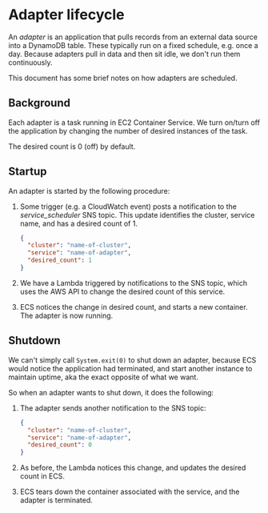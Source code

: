 # Adapter lifecycle

An *adapter* is an application that pulls records from an external data
source into a DynamoDB table.  These typically run on a fixed schedule,
e.g. once a day.  Because adapters pull in data and then sit idle, we don't
run them continuously.

This document has some brief notes on how adapters are scheduled.

## Background

Each adapter is a task running in EC2 Container Service.  We turn on/turn off
the application by changing the number of desired instances of the task.

The desired count is 0 (off) by default.

## Startup

An adapter is started by the following procedure:

1.  Some trigger (e.g. a CloudWatch event) posts a notification to the
    *service_scheduler* SNS topic.  This update identifies the cluster, service
    name, and has a desired count of 1.

    ```json
    {
      "cluster": "name-of-cluster",
      "service": "name-of-adapter",
      "desired_count": 1
    }
    ```

2.  We have a Lambda triggered by notifications to the SNS topic, which uses
    the AWS API to change the desired count of this service.

3.  ECS notices the change in desired count, and starts a new container.
    The adapter is now running.

## Shutdown

We can't simply call `System.exit(0)` to shut down an adapter, because ECS
would notice the application had terminated, and start another instance to
maintain uptime, aka the exact opposite of what we want.

So when an adapter wants to shut down, it does the following:

1.  The adapter sends another notification to the SNS topic:

    ```json
    {
      "cluster": "name-of-cluster",
      "service": "name-of-adapter",
      "desired_count": 0
    }
    ```

2.  As before, the Lambda notices this change, and updates the desired count
    in ECS.

3.  ECS tears down the container associated with the service, and the adapter
    is terminated.
